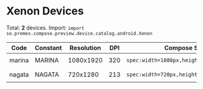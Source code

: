 # Xenon Devices

Total: **2** devices. Import: `import se.premex.compose.preview.device.catalog.android.Xenon`

| Code | Constant | Resolution | DPI | Compose Spec | Preview Usage |
|------|----------|------------|-----|-------------|---------------|
| marina | MARINA | 1080x1920 | 320 | `spec:width=1080px,height=1920px,dpi=320` | `@Preview(device = Xenon.MARINA)` |
| nagata | NAGATA | 720x1280 | 213 | `spec:width=720px,height=1280px,dpi=213` | `@Preview(device = Xenon.NAGATA)` |

<!-- Generated automatically. Do not edit manually. -->
